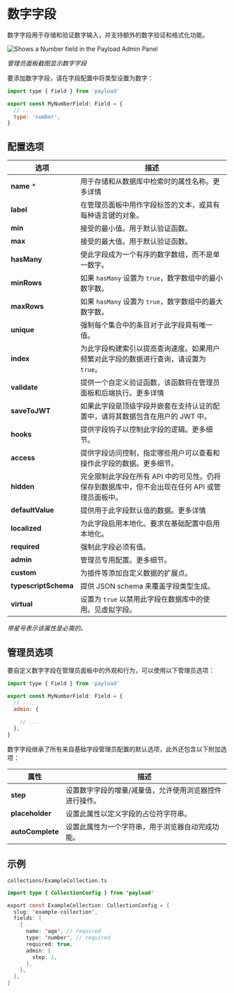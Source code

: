# 数字字段

数字字段用于存储和验证数字输入，并支持额外的数字验证和格式化功能。

![Shows a Number field in the Payload Admin Panel](https://payloadcms.com/images/docs/fields/number.png)

*管理员面板截图显示数字字段*



要添加数字字段，请在字段配置中将类型设置为数字：

```javascript
import type { Field } from 'payload'

export const MyNumberField: Field = {
  // ...
  type: 'number', 
}
```

## 配置选项

| 选项                 | 描述                                                         |
| -------------------- | ------------------------------------------------------------ |
| **name** *           | 用于存储和从数据库中检索时的属性名称。更多详情               |
| **label**            | 在管理员面板中用作字段标签的文本，或具有每种语言键的对象。   |
| **min**              | 接受的最小值。用于默认验证函数。                             |
| **max**              | 接受的最大值。用于默认验证函数。                             |
| **hasMany**          | 使此字段成为一个有序的数字数组，而不是单一数字。             |
| **minRows**          | 如果 `hasMany` 设置为 `true`，数字数组中的最小数字数。       |
| **maxRows**          | 如果 `hasMany` 设置为 `true`，数字数组中的最大数字数。       |
| **unique**           | 强制每个集合中的条目对于此字段具有唯一值。                   |
| **index**            | 为此字段构建索引以提高查询速度。如果用户频繁对此字段的数据进行查询，请设置为 `true`。 |
| **validate**         | 提供一个自定义验证函数，该函数将在管理员面板和后端执行。更多详情 |
| **saveToJWT**        | 如果此字段是顶级字段并嵌套在支持认证的配置中，请将其数据包含在用户的 JWT 中。 |
| **hooks**            | 提供字段钩子以控制此字段的逻辑。更多细节。                   |
| **access**           | 提供字段访问控制，指定哪些用户可以查看和操作此字段的数据。更多细节。 |
| **hidden**           | 完全限制此字段在所有 API 中的可见性。仍将保存到数据库中，但不会出现在任何 API 或管理员面板中。 |
| **defaultValue**     | 提供用于此字段默认值的数据。更多详情                         |
| **localized**        | 为此字段启用本地化。要求在基础配置中启用本地化。             |
| **required**         | 强制此字段必须有值。                                         |
| **admin**            | 管理员专用配置。更多细节。                                   |
| **custom**           | 为插件等添加自定义数据的扩展点。                             |
| **typescriptSchema** | 提供 JSON schema 来覆盖字段类型生成。                        |
| **virtual**          | 设置为 `true` 以禁用此字段在数据库中的使用。见虚拟字段。     |

*带星号表示该属性是必需的。*

## 管理员选项

要自定义数字字段在管理员面板中的外观和行为，可以使用以下管理员选项：

```javascript
import type { Field } from 'payload'

export const MyNumberField: Field = {
  // ...
  admin: {
    
    // ...
  },
}
```

数字字段继承了所有来自基础字段管理员配置的默认选项，此外还包含以下附加选项：

| 属性             | 描述                                                    |
| ---------------- | ------------------------------------------------------- |
| **step**         | 设置数字字段的增量/减量值，允许使用浏览器控件进行操作。 |
| **placeholder**  | 设置此属性以定义字段的占位符字符串。                    |
| **autoComplete** | 设置此属性为一个字符串，用于浏览器自动完成功能。        |

## 示例

`collections/ExampleCollection.ts`

```java
import type { CollectionConfig } from 'payload'

export const ExampleCollection: CollectionConfig = {
  slug: 'example-collection',
  fields: [
    {
      name: 'age', // required
      type: 'number', // required
      required: true,
      admin: {
        step: 1,
      },
    },
  ],
}
```

